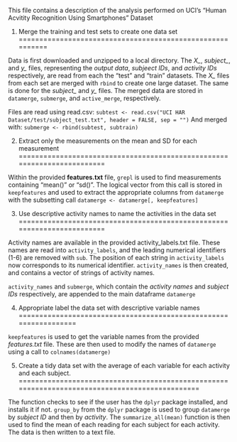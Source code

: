 This file contains a description of the analysis performed on UCI’s
“Human Acvitity Recognition Using Smartphones” Dataset

1. Merge the training and test sets to create one data set
==========================================================

Data is first downloaded and unzipped to a local directory. The *X\_*,
*subject\_*, and *y\_* files, representing the *output data*, *subjeect
IDs*, and *activity IDs* respectively, are read from each the “test” and
“train” datasets. The *X\_* files from each set are merged with `rbind`
to create one large dataset. The same is done for the *subject\_* and
*y\_* files. The merged data are stored in `datamerge`, `submerge`, and
`active_merge`, respectively.

Files are read using read.csv:
`subtest <- read.csv("UCI HAR Dataset/test/subject_test.txt", header = FALSE, sep = "")`
And merged with: `submerge <- rbind(subtest, subtrain)`

2. Extract only the measurements on the mean and SD for each measurement
========================================================================

Within the provided **features.txt** file, `grepl` is used to find
measurements containing “mean()” or “sd()”. The logical vector from this
call is stored in `keepfeatures` and used to extract the appropriate
columns from `datamerge` with the subsetting call
`datamerge <- datamerge[, keepfeatures]`

3. Use descriptive activity names to name the activities in the data set
========================================================================

Activity names are available in the provided activity\_labels.txt file.
These names are read into `activity_labels`, and the leading numerical
identifiers (1-6) are removed with `sub`. The position of each string in
`activity_labels` now corresponds to its numerical identifier.
`activity_names` is then created, and contains a vector of strings of
activity names.

`activity_names` and `submerge`, which contain the *activity names* and
*subject IDs* respectively, are appended to the main dataframe
`datamerge`

4. Appropriate label the data set with descriptive variable names
=================================================================

`keepfeatures` is used to get the variable names from the provided
*features.txt* file. These are then used to modify the names of
`datamerge` using a call to `colnames(datamerge)`

5. Create a tidy data set with the average of each variable for each activity and each subject.
===============================================================================================

The function checks to see if the user has the `dplyr` package
installed, and installs it if not. `group_by` from the `dplyr` package
is used to group `datamerge` by *subject ID* and then by *activity*. The
`summarize_all(mean)` function is then used to find the mean of each
reading for each subject for each activity. The data is then written to
a text file.

